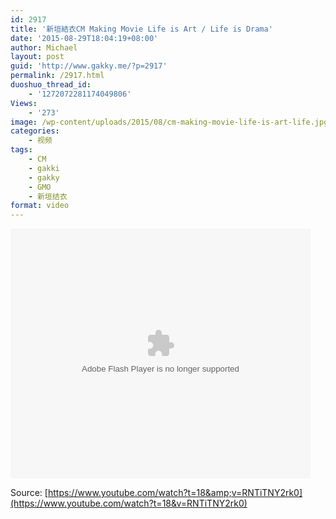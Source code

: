 ```yaml
---
id: 2917
title: '新垣結衣CM Making Movie Life is Art / Life is Drama'
date: '2015-08-29T18:04:19+08:00'
author: Michael
layout: post
guid: 'http://www.gakky.me/?p=2917'
permalink: /2917.html
duoshuo_thread_id:
    - '1272072281174049806'
Views:
    - '273'
image: /wp-content/uploads/2015/08/cm-making-movie-life-is-art-life.jpg
categories:
    - 视频
tags:
    - CM
    - gakki
    - gakky
    - GMO
    - 新垣结衣
format: video
---
```


<embed height="400" src="http://www.tudou.com/v/B673JgojKXo/&bid=05&rpid=51229674&resourceId=51229674_05_05_99/v.swf" type="application/x-shockwave-flash" width="480"></embed>

Source: [https://www.youtube.com/watch?t=18&amp;v=RNTiTNY2rk0](https://www.youtube.com/watch?t=18&v=RNTiTNY2rk0)